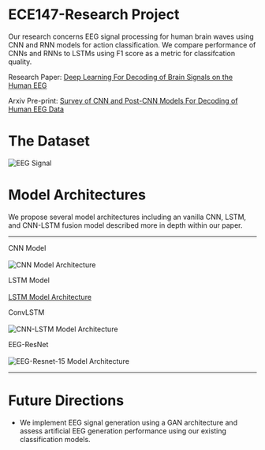 # ECE147-Research Project

Our research concerns EEG signal processing for human brain waves using CNN and RNN models for action classification. 
We compare performance of CNNs and RNNs to LSTMs using F1 score as a metric for classifcation quality.

Research Paper: [Deep Learning For Decoding of Brain Signals on the Human EEG](https://drive.google.com/file/d/14NE2_KY8IA6PcPQ0zYl6kqTLhWK3iRHW/view?usp=sharing)<br>

Arxiv Pre-print: [Survey of CNN and Post-CNN Models For Decoding of Human EEG Data](https://drive.google.com/file/d/1AaAh4jNYIS8A8_9bTv3GlmKaNuTCbsoP/view?usp=sharing)

# The Dataset

![EEG Signal](./Gallery/EEG.png)

# Model Architectures

We propose several model architectures including an vanilla CNN, LSTM, and CNN-LSTM fusion model described more in depth within our paper. 

<hr>

CNN Model<br><br>
![CNN Model Architecture](./Gallery/CNN_architecture.png)

LSTM Model<br><br>
[LSTM Model Architecture](./Gallery/LSTM_architecture.png)

ConvLSTM<br><br>
![CNN-LSTM Model Architecture](./Gallery/LSTM_architecture.png)

EEG-ResNet<br><br>
![EEG-Resnet-15 Model Architecture](./Gallery/Resnet-15_architecture.png)

<hr>

# Future Directions

* We implement EEG signal generation using a GAN architecture and assess artificial EEG generation performance using our existing classification models. 
